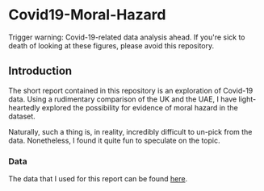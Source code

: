 # Covid19-Moral-Hazard
Trigger warning: Covid-19-related data analysis ahead. If you're sick to death of looking at these figures, please avoid this repository.
## Introduction
The short report contained in this repository is an exploration of Covid-19 data. Using a rudimentary comparison of the UK and the UAE, I have light-heartedly explored the possibility for evidence of moral hazard in the dataset. 

Naturally, such a thing is, in reality, incredibly difficult to un-pick from the data. Nonetheless, I found it quite fun to speculate on the topic.

### Data
The data that I used for this report can be found [here](https://github.com/owid/covid-19-data/tree/master/public/data).
